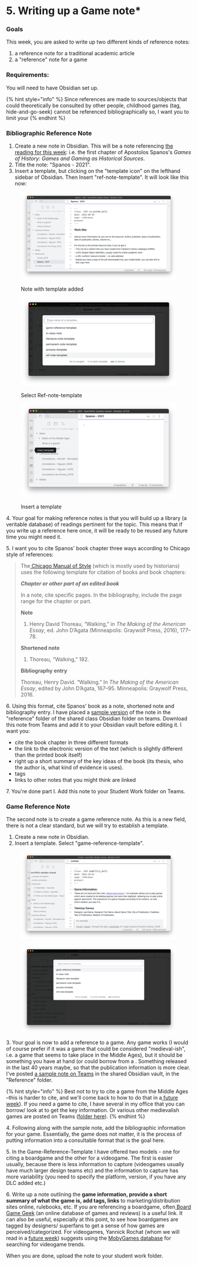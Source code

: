 # 5. Writing up a Game note\*

### Goals

This week, you are asked to write up two different kinds of reference notes:

1. a reference note for a traditional academic article
2. a "reference" note for a game

### Requirements:

You will need to have Obsidian set up.&#x20;

{% hint style="info" %}
Since references are made to sources/objects that could theoretically be consulted by other people, childhood games (tag, hide-and-go-seek) cannot be referenced bibliographically so, I want you to limit your&#x20;
{% endhint %}

### Bibliographic Reference Note

1. Create a new note in Obsidian. This will be a note referencing [the reading for this week](../../historical-games-studies/medieval-games.md#read-watch-listen): i.e.   the first chapter of Apostolos Spanos's _Games of History: Games and Gaming as Historical Sources_.
2. Title the note: "Spanos - 2021".&#x20;
3. Insert a template, but clicking on the "template icon" on the lefthand sidebar of Obsidian. Then Insert "ref-note-template". It will look like this now:

<div>

<figure><img src="../../.gitbook/assets/Screen Shot 2022-09-30 at 11.37.39 AM.png" alt=""><figcaption><p>Note with template added</p></figcaption></figure>

 

<figure><img src="../../.gitbook/assets/Screen Shot 2022-09-30 at 11.37.29 AM.png" alt=""><figcaption><p>Select Ref-note-template</p></figcaption></figure>

 

<figure><img src="../../.gitbook/assets/Screen Shot 2022-09-30 at 11.37.15 AM.png" alt=""><figcaption><p>Insert a template</p></figcaption></figure>

</div>

4\. Your goal for making reference notes is that you will build up a library (a veritable database) of readings pertinent for the topic. This means that if you write up a reference here once, it will be ready to be reused any future time you might need it.&#x20;

5\.  I want you to cite Spanos' book chapter three ways according to Chicago style of references:

> The[ Chicago Manual of Style](https://www.chicagomanualofstyle.org/tools\_citationguide/citation-guide-1.html) (which is mostly used by historians) uses the following template for citation of books and book chapters:
>
>
>
> _**Chapter or other part of an edited book**_
>
> In a note, cite specific pages. In the bibliography, include the page range for the chapter or part.
>
> **Note**
>
> 1. Henry David Thoreau, “Walking,” in _The Making of the American Essay_, ed. John D’Agata (Minneapolis: Graywolf Press, 2016), 177–78.
>
> **Shortened note**
>
> 1. Thoreau, “Walking,” 182.
>
> **Bibliography entry**
>
> Thoreau, Henry David. “Walking.” In _The Making of the American Essay_, edited by John D’Agata, 167–95. Minneapolis: Graywolf Press, 2016.

6\. Using this format, cite Spanos' book as a note, shortened note and bibliography entry. I have placed a [sample version](https://cmailcarletonca.sharepoint.com/:t:/r/sites/MEMS2001977/Shared%20Documents/General/fysm1405A-obsidian-shared/References/Spanos%20-%202021.md?csf=1\&web=1\&e=EanceF) of the note in the "reference" folder of the shared class Obsidian folder on teams. Download this note from Teams and add it to your Obsidian vault before editing it. I want you:

* cite the book chapter in three different formats
* the link to the electronic version of the text (which is slightly different than the printed book itself)
* right up a short summary of the key ideas of the book (its thesis, who the author is, what kind of evidence is uses).&#x20;
* tags
* links to other notes that you might think are linked

7\. You're done part I. Add this note to your Student Work folder on Teams.

### Game Reference Note

The second note is to create a game reference note. As this is a new field, there is not a clear standard, but we will try to establish a template.&#x20;

1. Create a new note in Obsidian.&#x20;
2. Insert a template. Select "game-reference-template".

<div>

<figure><img src="../../.gitbook/assets/Screen Shot 2022-10-01 at 10.34.23 AM.png" alt=""><figcaption></figcaption></figure>

 

<figure><img src="../../.gitbook/assets/Screen Shot 2022-10-01 at 10.33.54 AM.png" alt=""><figcaption></figcaption></figure>

</div>

3\. Your goal is now to add a reference to a game. Any game works (I would of course prefer if it was a game that could be considered "medieval-ish", i.e. a game that seems to take place in the Middle Ages), but it should be something you have at hand (or could borrow from a . Something released in the last 40 years maybe, so that the publication information is more clear. I've posted [a sample note on Teams](https://cmailcarletonca.sharepoint.com/:t:/r/sites/MEMS2001977/Shared%20Documents/General/fysm1405A-obsidian-shared/References/CaracassonneBigBox-2006.md?csf=1\&web=1\&e=LfoMdI) in the shared Obsidian vault, in the "Reference" folder. &#x20;

{% hint style="info" %}
Best not to try to cite a game from the Middle Ages –this is harder to cite, and we'll come back to how to do that in a[ future week](../../historical-games-studies/case-study-chess-ii.md)). If you need a game to cite, I have several in my office that you can borrow/ look at to get the key information. Or various other medievalish games are posted on Teams ([folder here](https://cmailcarletonca.sharepoint.com/:f:/r/sites/MEMS2001977/Shared%20Documents/General/Games%20Resources?csf=1\&web=1\&e=LGZiCZ)).
{% endhint %}

4\. Following along with the sample note, add the bibliographic information for your game. Essentially, the game does not matter, it is the process of putting information into a consultable format that is the goal here.&#x20;

5\. In the Game-Reference-Template I have offered two models - one for citing a boardgame and the other for a videogame. The first is easier usually, because there is less information to capture (videogames usually have much larger design teams etc) and the information to capture has more variability (you need to specify the platform, version, if you have any DLC added etc.)

6\. Write up a note outlining the **game information, provide a short summary of what the game is, add tags, links** to marketing/distribution sites online, rulebooks, etc. If you are referencing a boardgame, often[ Board Game Geek](https://boardgamegeek.com) (an online database of games and reviews) is a useful link. It can also be useful, especially at this point, to see how boardgames are tagged by designers/ superfans to get a sense of how games are perceived/categorized. For videogames, Yannick Rochat (whom we will read in a [future week](../../historical-games-studies/digital-games-survey-of-medieval-videogames.md)) suggests using the [MobyGames database](https://www.mobygames.com/search/quick?q=medieval) for searching for videogame trends.&#x20;

When you are done, upload the note to your student work folder.&#x20;
